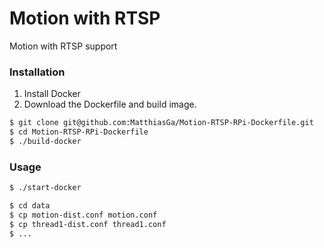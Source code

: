 # Motion with RTSP
Motion with RTSP support

### Installation
1. Install Docker
2. Download the Dockerfile and build image.

```sh
$ git clone git@github.com:MatthiasGa/Motion-RTSP-RPi-Dockerfile.git
$ cd Motion-RTSP-RPi-Dockerfile
$ ./build-docker
```

### Usage

```sh
$ ./start-docker
```

```sh
$ cd data
$ cp motion-dist.conf motion.conf 
$ cp thread1-dist.conf thread1.conf
$ ...
```
